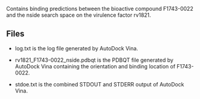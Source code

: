 Contains binding predictions between the bioactive compound F1743-0022 and the nside search space on the virulence factor rv1821.

## Files

- log.txt is the log file generated by AutoDock Vina.

- rv1821_F1743-0022_nside.pdbqt is the PDBQT file generated by AutoDock Vina containing the orientation and binding location of F1743-0022.

- stdoe.txt is the combined STDOUT and STDERR output of AutoDock Vina.

